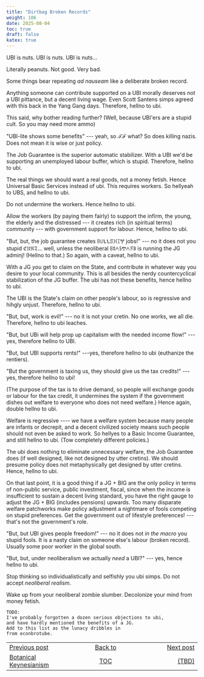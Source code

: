 ```yaml
---
title: "Dirtbag Broken Records"
weight: 106
date: 2025-08-04
toc: true
draft: false
katex: true
---
```


UBI is nuts. UBI is nuts. UBI is nuts...

Literally peanuts. Not good. Very bad.

Some things bear repeating _ad nauseam_ like a deliberate broken record.

Anything someone can contribute supported on a UBI morally deserves not 
a UBI pittance, but a decent living wage. Even Scott Santens simps agreed 
with this back in the Yang Gang days.  Therefore, hellno to ubi.

This said, why bother reading further? (Well, because UBI'ers are a stupid 
cult. So you may need more ammo)

"UBI-lite shows some benefits" --- yeah, so 𝒯ℱ what? So does killing nazis. 
Does not mean it is wise or just policy.

The Job Guarantee is the superior automatic stabilizer.  With a UBI we'd be 
supporting an unemployed labour buffer, which is stupid. Therefore, 
hellno to ubi.

The real things we should want a real goods, not a money fetish. Hence 
Universal Basic Services instead of ubi. This requires workers. 
So hellyeah to UBS, and hellno to ubi.

Do not undermine the workers. Hence hellno to ubi.

Allow the workers (by paying them fairly) to support the infirm, the young, 
the elderly and the distressed --- it creates rich (in spiritual terms) 
community --- with government support for labour. Hence, hellno to ubi.

"But, but, the job guarantee creates ꕗꖹꝆꝆꕷꖾꕯꖡ jobs!"  --- no it does not 
you stupid ℭ𝔘𝔑𝔗... well, unless the neoliberal ꕗ𖧳𖧥𖨚𖢧𖧥𖦪𖦧 is running the 
JG adminj! (Hellno to that.)  So again, with a caveat, hellno to ubi.

With a JG _you_ get to claim on the State, and contribute in whatever 
way you desire to your local community. This is all besides the 
nerdy countercyclical stabilization of the JG buffer. The ubi has not these benefits, hence hellno to ubi.

The UBI is the State's claim on other people's labour, so is regressive 
and hihgly unjust. Therefore, hellno to ubi.

"But, but, work is evil!" --- no it is not your cretin. No one works, we 
all die.  Therefore, hellno to ubi leaches.

"But, but UBi will help prop up capitalism with the needed income flow!" --- 
yes, therefore hellno to UBI.

"But, but UBI supports rents!" ---yes, therefore hellno to ubi (euthanize 
the rentiers).

"But the government is taxing us, they should give us the tax credits!" --- yes, 
therefore hellno to ubi!

(The purpose of the tax is to drive demand, so 
people will exchange goods or labour for the tax credit, it undermines the 
system if the government dishes out welfare to everyone who does not need 
welfare.) Hence again, double hellno to ubi.

Welfare is regressive ---- we have a welfare system because many people are 
infants or decrepit, and a decent civilized society means such people should 
not even be asked to work. So hellyes to a Basic Income Guarantee, and 
still hellno to ubi. (Tow completely different policies.)

The ubi does nothing to eliminate unnecessary welfare, the Job Guarantee 
does (if well designed, like not designed by utter cretins). We should presume 
policy does not metaphysically get designed by utter cretins. Hence, hellno 
to ubi.

On that last point, it is a good thing if a JG + BIG are the only policy 
in terms of non-public service, public investment, fiscal, since when the 
income is insufficient to sustain a decent living standard, you have the 
right gauge to adjust the JG + BIG (includes pensions) upwards.  Too many 
disparate welfare patchworks make policy adjustment a nightmare of fools 
competing on stupid preferences.  Get the government out of lifestyle 
preferences! --- that's not the government's role.

"But, but UBI gives people freedom!" --- no it does not _in the macro_ you 
stupid fools.  It is a nasty claim on someone else's labour (broken record). 
Usually some poor worker in the global south.

"But, but, under neoliberalism we actually _need_ a UBI?" --- yes, 
hence hellno to ubi.

Stop thinking so individualistically and selfishly you ubi simps. 
Do not accept _neoliberal realism_.

Wake up from your neoliberal zombie slumber. Decolonize your mind from 
money fetish.

```
TODO:
I've probably forgotten a dozen serious objections to ubi, 
and have hardly mentioned the benefits of a JG.
Add to this list as the lunacy dribbles in 
from econbrotube.
```


<table style="border-collapse: collapse; border=0;">
    <colgroup>
       <col span="1" style="width: 20%;">
       <col span="1" style="width: 20%;">
       <col span="1" style="width: 20%;">
    </colgroup>
<tr style="border: 1px solid color:#0f0f0f;">
<td style="border: 1px solid color:#0f0f0f;">
<a href="../104_botanical_keynesianism">Previous post</a></td>
<td style="border: 1px solid color:#0f0f0f; text-align:center;">
<a href="../">Back to</a></td>
<td style="border: 1px solid color:#0f0f0f; text-align:right;">
<a href="../">Next post</a></td>
</tr>
<tr style="border: 1px solid color:#0f0f0f;">
<td style="border: 1px solid color:#0f0f0f;">
<a href="../104_botanical_keynesianism">Botanical Keynesianism</a></td>
<td style="border: 1px solid color:#0f0f0f; text-align:center;">
<a href="../">TOC</a></td>
<td style="border: 1px solid color:#0f0f0f; text-align:right;">
<a href="../">(TBD)</a></td>
</tr>
</table>
